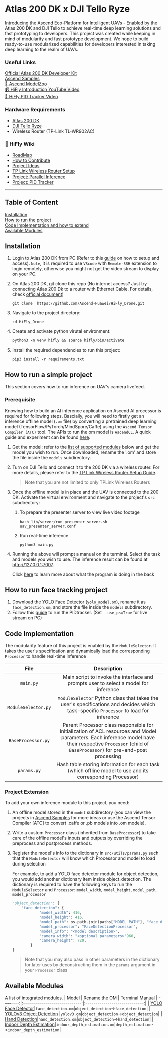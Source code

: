 # Atlas 200 DK x DJI Tello Ryze
Introducing the Ascend Eco-Platform for Intelligent UAVs - Enabled by the Atlas 200 DK and DJI Tello to achieve real-time deep learning solutions and fast prototyping to developers.
This project was created while keeping in mind of modularity and fast prototype development. We hope to build ready-to-use modularized capabilities for developers interested in taking deep learning to the realm of UAVs.

### Useful Links
[Official Atlas 200 DK Developer Kit](https://support.huaweicloud.com/intl/en-us/environment-deployment-Atlas200DK202/atlased_04_0029.html "Atlas 200 DK Upgrade")<br>
[Ascend Samples](https://gitee.com/ascend/samples) <br>
[🐶 Ascend ModelZoo](https://www.hiascend.com/en/software/modelzoo)<br>
[📹 HiFly Introduction YouTube Video](https://youtu.be/zZQy9RBLlEo)<br>
[🚁 HiFly PID Tracker Video](https://www.youtube.com/watch?v=Gix8SquAKGM&t=2s)<br>

### Hardware Requirements
- [Atlas 200 DK](https://e.huawei.com/ph/products/cloud-computing-dc/atlas/atlas-200)
- [DJI Tello Ryze](https://www.ryzerobotics.com/tello)
- Wireless Router (TP-Link TL-WR902AC)

### 📓 HiFly Wiki
- [RoadMap](https://github.com/Ascend-Huawei/HiFly_Drone/wiki/Roadmap)
- [How to Contribute](https://github.com/Ascend-Huawei/HiFly_Drone/wiki/How-to-Contribute)
- [Project Ideas](https://github.com/Ascend-Huawei/HiFly_Drone/wiki/Requested-Extensions)
- [TP Link Wireless Router Setup](https://github.com/Ascend-Huawei/HiFly_Drone/wiki/TP-Link-Wireless-Router-Setup)
- [Project: Parallel Inference](https://github.com/Ascend-Huawei/HiFly_Drone/wiki/Multiprocess-Inference)
- [Project: PID Tracker](https://github.com/Ascend-Huawei/HiFly_Drone/wiki/Closed-Loop-PID-Tracker)
<hr>

## Table of Content
[Installation](#installation)<br>
[How to run the project](#how-to-run-the-project)<br>
[Code Implementation and how to extend](#code-implementation)<br>
[Available Modules](#available-modules)

## Installation
1. Login to Atlas 200 DK from PC (Refer to this [guide](https://www.notion.so/hiascend/Atlas-200-DK-Setup-Guide-070b907c3c124381bdd6721618b81ef8) on how to setup and access). `Note`, it is required to use `VScode` with `Remote-SSH` extension to login remotely, otherwise you might not get the video stream to display on your PC.
2. On Atlas 200 DK, git clone this repo 
    (No internet access? Just try connecting Atlas 200 Dk to a router with Ethernet Cable. For details, check [official document](https://support.huaweicloud.com/intl/en-us/environment-deployment-Atlas200DK1012/atlased_04_0012.html)) 

    `git clone  https://github.com/Ascend-Huawei/HiFly_Drone.git`

3. Navigate to the project directory: 

    `cd HiFly_Drone`

4. Create and activate python virutal environment: 

    `python3 -m venv hifly && source hifly/bin/activate`

5. Install the required dependencies to run this project:

    `pip3 install -r requirements.txt`

## How to run a simple project
This section covers how to run inference on UAV's camera livefeed. 

### Prerequisite
Knowing how to build an AI inference application on Ascend AI processor is required for following steps. Bascially, you will need to firstly get an inference offline model (`.om` file) by converting a pretrained deep learning model (TensorFlow/PyTorch/MindSpore/Caffe) using the `Ascend Tensor Compiler (ATC)` tool. The APIs to run the om model is `AscendCL`. A quick guide and experiment can be found [here](https://www.notion.so/hiascend/Public-Huawei-Ascend-Community-0308233b512e4a55b261dd00e1ad565b). 

1. Get the model: refer to the [list of supported modules](#available-modules) below and get the model you wish to run. Once downloaded, rename the '.om' and store the file inside the `models` subdirectory. 

2. Turn on DJI Tello and connect it to the 200 DK via a wireless router. For more details, please refer to the [TP Link Wireless Router Setup Guide](https://github.com/Ascend-Huawei/HiFly_Drone/wiki/TP-Link-Wireless-Router-Setup).
    >Note that you are not limited to only TPLink Wireless Routers 

3. Once the offline model is in place and the UAV is connected to the 200 DK. Activate the virtual environment and navigate to the project's `src` subdirectory:

    1. To prepare the presenter server to view live video footage

        `bash lib/server/run_presenter_server.sh uav_presenter_server.conf`
    
    2. Run real-time inference

        `python3 main.py`

4. Running the above will prompt a manual on the terminal. Select the task and models you wish to use. The inference result can be found at http://127.0.0.1:7007.

    Click [here](#code-implementation) to learn more about what the program is doing in the back

## How to run face tracking project
1. Download the [YOLO Face Detector](https://gitee.com/ascend/samples/tree/master/python/contrib/head_pose_picture) (`yolo_model.om`), rename it as `face_detection.om`, and store the file inside the `models` subdirectory. 
2. Follow this [guide](src/pid_controllers) to run the PIDtracker. (Set `--use_ps=True` for live stream on PC)


## Code Implementation

The modularity feature of this project is enabled by the `ModuleSelector`. It takes the user's specification and dynamically load the corresponding  `Processor`  to handle real-time inference    

|   File   |         Description           |
|:--------:|:-----------------------------:|
| `main.py`| Main script to invoke the interface and prompts user to select a model for inference      |
| `ModuleSelector.py`     | `ModuleSelector` Python class that takes the user's specifications and decides which task-specific `Processor` to load for inference |
| `BaseProcessor.py`      | Parent Processor class responsible for initialization of ACL resources and Model parameters. Each inference model have their respective `Processor` (child of `BaseProcessor`) for pre-and-post processing |
| `params.py`             | Hash table storing information for each task (which offline model to use and its corresponding Processor)  

### Project Extension
To add your own inference module to this project, you need:

1. An offline model stored in the `model` subdirectory (you can view the projects in [Ascend Samples](https://gitee.com/ascend/samples) for more ideas or use the Ascend Tensor Compiler [ATC] to convert .caffe or .pb models into .om models).

2. Write a custom `Processor` class (inherited from `BaseProcessor`) to take care of the offline model's inputs and outputs by overriding the preprocess and postprocess methods.

3. Register the model's info to the dictionary in `src/utils/params.py` such that the `ModuleSelector` will know which Processor and model to load during selection

    For example, to add a YOLO face detector module for object detection, you would add another dictionary item inside object_detection. The dictionary is required to have the following keys to run the `ModuleSelector` and `Processor`: `model_width`, `model_height`, `model_path`, `model_processor`
    ```python
    "object_detection": {
        "face_detection": {
                "model_width": 416,
                "model_height": 416,
                "model_path": os.path.join(paths["MODEL_PATH"], "face_detection.om"),
                "model_processor": "FaceDetectionProcessor",
                "model_info": "<model description>",
                "camera_width": "<optional parameters>"960,
                "camera_height": 720,
            }
    }
    ```
    > Note that you may also pass in other parameters in the dictionary for later uses by deconstructing them in the `params` argument in your `Processor` class

## Available Modules
A list of integrated modules.
|   Model   |         Rename the OM            | Terminal Manual
|:--------:|:-----------------------------:|:-----------------------------:|
| [YOLO Face Detector](https://gitee.com/ascend/samples/tree/master/python/contrib/head_pose_picture)|`face_detection.om`|`object_detection`->`face_detection`|
| [YOLOv3 Object Detection](https://gitee.com/ascend/samples/tree/master/python/level2_simple_inference/2_object_detection/YOLOV3_coco_detection_picture) |`yolov3.om`|`object_detection`->`object_detection`|
| [Hand Detection](https://gitee.com/ascend/samples/tree/master/python/contrib/hand_detection_Gitee)|`hand_detection.om`|`object_detection`->`hand_detection`|
| [Indoor Depth Estimation](https://gitee.com/HardysJin/samples/tree/master/python/contrib/indoor_depth_estimation_picture)|`indoor_depth_estimation.om`|`depth_estimation`->`indoor_depth_estimation`|


